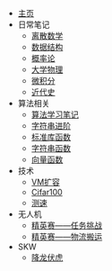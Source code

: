 <!-- docs/_sidebar.md -->
* [主页](./)
* 日常笔记
    * [离散数学](note/离散数学)
    * [数据结构](note/数据结构)
    * [概率论](note/概率论)
    * [大学物理](note/大学物理)
    * [微积分](note/微积分)
    * [近代史](note/近代史)
* 算法相关
    * [算法学习笔记](algorithm/算法学习笔记.md)
    * [字符串进阶](algorithm/字符串进阶.md)
    * [标准库函数](algorithm/stdc++.md)
    * [字符串函数](algorithm/string.md)
    * [向量函数](algorithm/vector.md)
* 技术
    * [VM扩容](tech/vmresize.md)
    * [Cifar100](tech/cifar.md)
    * [测速](tech/net.md)
* 无人机
    * [精英赛——任务挑战](uav/精英赛——任务挑战.md)
    * [精英赛——物流搬运](uav/精英赛——物流搬运.md)
* SKW
    * [降龙伏虎](Sach/ITC_homework_2)